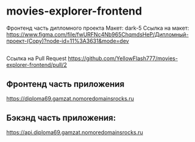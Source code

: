 # movies-explorer-frontend
Фронтенд часть дипломного проекта
Макет: dark-5
Ссылка на макет: https://www.figma.com/file/fwURFNc4Nb965ChqmdsHeP/Дипломный-проект-(Copy)?node-id=11%3A3631&mode=dev

##
Ссылка на Pull Request https://github.com/YellowFlash777/movies-explorer-frontend/pull/2
## Фронтенд часть приложения
https://diploma69.gamzat.nomoredomainsrocks.ru

## Бэкэнд часть приложения:
https://api.diploma69.gamzat.nomoredomainsrocks.ru


